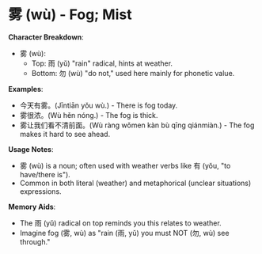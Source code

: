 # **雾 (wù) - Fog; Mist**

**Character Breakdown**:  
- 雾 (wù):
  - Top: 雨 (yǔ) "rain" radical, hints at weather.
  - Bottom: 勿 (wù) "do not," used here mainly for phonetic value.

**Examples**:  
- 今天有雾。(Jīntiān yǒu wù.) - There is fog today.  
- 雾很浓。(Wù hěn nóng.) - The fog is thick.  
- 雾让我们看不清前面。(Wù ràng wǒmen kàn bù qīng qiánmiàn.) - The fog makes it hard to see ahead.

**Usage Notes**:  
- 雾 (wù) is a noun; often used with weather verbs like 有 (yǒu, "to have/there is").  
- Common in both literal (weather) and metaphorical (unclear situations) expressions.

**Memory Aids**:  
- The 雨 (yǔ) radical on top reminds you this relates to weather.  
- Imagine fog (雾, wù) as "rain (雨, yǔ) you must NOT (勿, wù) see through."